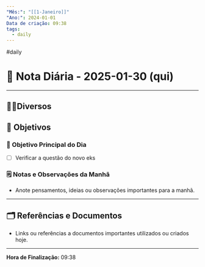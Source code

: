 ```yaml
---
"Mês:": "[[1-Janeiro]]"
"Ano:": 2024-01-01
Data de criação: 09:38
tags:
  - daily
---
```

#daily
# 📅 Nota Diária - 2025-01-30 (qui)
---
## 🤝🏻Diversos

## 🌄 Objetivos
### 🎯 Objetivo Principal do Dia
- [ ] Verificar a questão do novo eks

### 🗒️ Notas e Observações da Manhã
- Anote pensamentos, ideias ou observações importantes para a manhã.
---
## 🗂️ Referências e Documentos
- Links ou referências a documentos importantes utilizados ou criados hoje.

---

**Hora de Finalização:** 09:38
